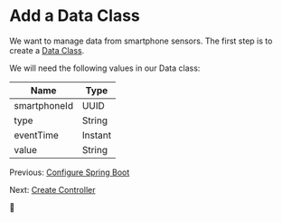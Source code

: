 # Add a Data Class

We want to manage data from smartphone sensors. The first step is to create a [Data Class](https://kotlinlang.org/docs/reference/data-classes.html).

We will need the following values in our Data class:

| Name  | Type |
| ------------- | ------------- |
| smartphoneId  | UUID  |
| type  | String  |
| eventTime  | Instant  |
| value  | String  |

Previous: [Configure Spring Boot](02_ConfigureSpringBoot.md)

Next: [Create Controller](04_CreateController.md)

:horse:
